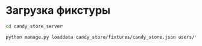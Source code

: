 # Загрузка фикстуры
```bash
cd candy_store_server
```

```bash
python manage.py loaddata candy_store/fixtures/candy_store.json users/fixtures/users.json cart/fixtures/carts.json orders/fixtures/orders.json
```

